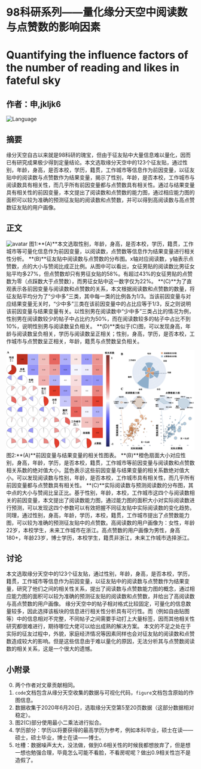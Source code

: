 # 98科研系列——量化缘分天空中阅读数与点赞数的影响因素
# Quantifying the influence factors of the number of reading and likes in fateful sky
## 作者：申,jkljk6

 ![Language](https://img.shields.io/badge/language-Python-darkgreen.svg)

## 摘要
缘分天空自古以来就是98科研的瑰宝，但由于征友贴中大量信息难以量化，因而已有研究成果极少得到定量结论。本文选取缘分天空中的123个征友贴，通过性别，年龄，身高，是否本校，学历，籍贯，工作城市等信息作为前因变量，以征友贴中的阅读数与点赞数作为结果变量，揭示了性别，年龄，是否本校，工作城市与阅读数具有相关性，而几乎所有前因变量都与点赞数具有相关性。通过与结果变量具有相关性的前因变量，本文提出了阅读数和点赞数的能力图，通过相应能力图的面积可以较为准确的预测征友贴的阅读数和点赞数，并可以得到高阅读数与高点赞数征友贴的用户画像。

## 正文

![avatar](/figure/figure1.png)
图1:**(A)**本文选取性别，年龄，身高，是否本校，学历，籍贯，工作城市等可量化信息作为前因变量，以阅读数，点赞数等信息作为结果变量进行相关性分析。
**(B)**征友贴中阅读数与点赞数的分布图。x轴对应阅读数，y轴表示点赞数，点的大小与赞阅比成正比例。从图中可以看出，女征男贴的阅读数比男征女贴平均多27%，但点赞数却只有男征女贴的58%。有超过43%的女征男贴的点赞数为零（点踩数大于点赞数），而男征女贴中这一数字仅为22%。
**(C)**为了直观表示各前因变量与阅读数和点赞数的关系，本文根据阅读数和点赞数的数量，将征友贴平均分为了“少中多”三类，其中每一类的比例各为1/3。当该前因变量与对应结果变量无关时，“少中多”三类在该前因变量中的占比应等于1/3，反之则说明该前因变量与结果变量有关。以性别男在阅读数中“少中多”三类占比的情况为例，性别男在阅读数较少的帖子中占比约为50%，而在阅读数较多的帖子中占比不到10%，说明性别男与阅读数呈负相关。
**(D)**类似于(C)图，可以发现身高，年龄与阅读数呈负相关，学历与阅读数呈正相关；性别，身高，学历，是否本校，工作城市与点赞数呈正相关，年龄，籍贯与点赞数呈负相关。


![avatar](/figure/figure2.png)
图2:**(A)**前因变量与结果变量的相关性图表。
**(B)**橙色扇面大小对应性别，身高，年龄，学历，是否本校，籍贯，工作城市等前因变量与阅读数和点赞数相关系数的绝对值大小，蓝色表示这些前因变量与结果变量的相关系数绝对值大小。可以发现阅读数与性别，年龄，是否本校，工作城市具有相关性，而几乎所有前因变量都与点赞数具有相关性。
**(C)**实际阅读数与预测阅读数的分布图，其中点的大小与赞阅比呈正比。基于性别，年龄，本校，工作城市这四个与阅读数相关的前因变量，本文提出了阅读数能力图，通过能力图的面积大小对实际阅读数进行预测，可以发现这四个参数可以有效把握不同征友贴中实际阅读数的变化趋势。同理，通过性别，身高，年龄，学历，本校，籍贯，工作城市提出了点赞数能力图，可以较为准确的预测征友贴中的点赞数。高阅读数的用户画像为：女性，年龄22岁，本校学生，未来工作城市在浙江。高点赞数的用户画像为男性，身高180+，年龄23岁，博士学历，本校学生，籍贯非浙江，未来工作城市选择浙江。

## 讨论
本文选取缘分天空中的123个征友贴，通过性别，年龄，身高，是否本校，学历，籍贯，工作城市等信息作为前因变量，以征友贴中的阅读数与点赞数作为结果变量，研究了他们之间的相关性关系，提出了阅读数与点赞数能力图的概念，通过相应能力图的面积可以较为准确的预测征友贴的阅读数和点赞数，并给出了高阅读数与高点赞数的用户画像。
缘分天空中的帖子相对格式比较固定，可量化的信息数量较多，因此选择该板块的信息进行相关性分析具有可行性。而（例如自由贴图等）中的信息相对不完整，不同帖子之间需要手动打上大量标签，因而其他相关性研究都很难进行，期待哪位大佬可以给出成熟的解决方案。
本文的不足之处在于实际的征友过程中，外貌，家庭经济情况等因素同样也会对征友贴的阅读数和点赞数造成较大的影响。但是这些信息由于难以量化的原因，无法分析其与点赞数阅读数的相关关系，这是一个很大的遗憾。

## 小附录
0. 两个作者对文章贡献相同。
1. `code`文档包含从缘分天空收集的数据与可视化代码，`figure`文档包含原始的作图信息。
2. 数据收集于2020年6月20日，选取缘分天空第5至20页数据（这部分数据相对稳定）。
3. 图2(C)部分使用最小二乘法进行拟合。
4. 学历部分：学历以将要获得的最高学历为参考，例如本科毕业，硕士在读——硕士，硕士毕业，博士在读——博士。
5. 吐槽：数据噪声太大，没法做，做到0.6相关性的时候我都想放弃了，但是想一想也勉强合理，毕竟怎么可能不看脸，不看房呢呢？做出0.9相关性岂不是造假了。
